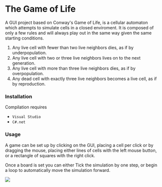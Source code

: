 

# The Game of Life

A GUI project based on Conway's Game of Life, is a cellular automaton which attempts to simulate cells in a closed enviroment. It is composed of only a few rules and will always play out in the same way given the same starting conditions. 

1.  Any live cell with fewer than two live neighbors dies, as if by underpopulation.
2.  Any live cell with two or three live neighbors lives on to the next generation.
3.  Any live cell with more than three live neighbors dies, as if by overpopulation.
4.  Any dead cell with exactly three live neighbors becomes a live cell, as if by reproduction.
### Installation

Compilation requires 

 - `Visual Studio`
 - `C#.net`

### Usage

A game can be set up by clicking on the GUI, placing a cell per click or by dragging the mouse, placing either lines of cells with the left mouse button, or a rectangle of squares with the right click.

Once a board is set you can either Tick the simulation by one step, or begin a loop to automatically move the simulation forward. 



![](https://i.imgur.com/kZaeCW2.gif)

